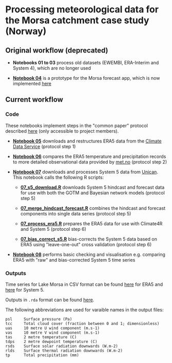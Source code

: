 # Processing meteorological data for the Morsa catchment case study (Norway)

## Original workflow (deprecated)

 * **Notebooks 01 to 03** process old datasets (EWEMBI, ERA-Interim and System 4), which are no longer used
 
 * **[Notebook 04](https://nbviewer.jupyter.org/github/icra/WATExR/blob/master/Norway_Morsa/MetData_Processing/notebooks/04_make_climate_forecast.ipynb)** is a prototype for the Morsa forecast app, which is now implemented [here](https://github.com/icra/WATExR/tree/master/Norway_Morsa/morsa_voila_app)
 
## Current workflow

### Code

These notebooks implement steps in the "common paper" protocol described [here](https://docs.google.com/document/d/17vP2NkuBOcP4I4mCHZvce92IkDJdszJDfLtEN-g9MaE/edit#) (only accessible to project members).

 * **[Notebook 05](https://nbviewer.jupyter.org/github/icra/WATExR/blob/master/Norway_Morsa/MetData_Processing/notebooks/05_download_era5.ipynb)** downloads and restructures ERA5 data from the [Climate Data Service](https://cds.climate.copernicus.eu/cdsapp#!/search?type=dataset) (protocol step 1)
 
 * **[Notebook 06](https://nbviewer.jupyter.org/github/icra/WATExR/blob/master/Norway_Morsa/MetData_Processing/notebooks/06_explore_era5.ipynb)** compares the ERA5 temperature and precipitation records to more detailed observational data provided by [met.no](https://www.met.no/) (protocol step 2)
 
 * **[Notebook 07](https://nbviewer.jupyter.org/github/icra/WATExR/blob/master/Norway_Morsa/MetData_Processing/notebooks/07_download_s5.ipynb)** downloads and processes System 5 data from [Unican](https://web.unican.es/). This notebook calls the following R scripts:
 
   * **[07_s5_download.R](https://github.com/icra/WATExR/blob/master/Norway_Morsa/MetData_Processing/notebooks/07_s5_download.R)** downloads System 5 hindcast and forecast data for use with both the GOTM and Bayesian network models (protocol step 5)
   
   * **[07_merge_hindcast_forecast.R](https://github.com/icra/WATExR/blob/master/Norway_Morsa/MetData_Processing/notebooks/07_merge_hindcast_forecast.R)** combines the hindcast and forecast components into single data series (protocol step 5)
   
   * **[07_process_era5.R](https://github.com/icra/WATExR/blob/master/Norway_Morsa/MetData_Processing/notebooks/07_process_era5.R)** prepares the ERA5 data for use with Climate4R and System 5 (protocol step 6)
   
   * **[07_bias_correct_s5.R](https://github.com/icra/WATExR/blob/master/Norway_Morsa/MetData_Processing/notebooks/07_bias_correct_s5.R)** bias-corrects the System 5 data based on ERA5 using "leave-one-out" cross validation (protocol step 6)
 
 * **[Notebook 08](https://nbviewer.jupyter.org/github/icra/WATExR/blob/master/Norway_Morsa/MetData_Processing/notebooks/08_compare_era5_s5_bias_cor.ipynb)** performs basic checking and visualisation e.g. comparing ERA5 with "raw" and bias-corrected System 5 time series 
 
### Outputs

Time series for Lake Morsa in CSV format can be found [here](https://github.com/icra/WATExR/tree/master/Norway_Morsa/Data/Meteorological/06_era5) for ERA5 and [here](https://github.com/icra/WATExR/tree/master/Norway_Morsa/Data/Meteorological/07_s5_seasonal) for System 5.

Outputs in `.rda` format can be found [here](https://github.com/icra/WATExR/tree/master/Norway_Morsa/Data/Meteorological/RData). 

The following abbreviations are used for varaible names in the output files:

    psl     Surface pressure (Pa)
    tcc     Total cloud cover (fraction between 0 and 1; dimensionless)
    uas     10 metre U wind component (m.s-1)
    vas     10 metre V wind component (m.s-1)
    tas     2 metre temperature (C)
    tdps    2 metre dewpoint temperature (C)
    rsds    Surface solar radiation downwards (W.m-2)
    rlds    Surface thermal radiation downwards (W.m-2)
    tp      Total precipitation (mm)